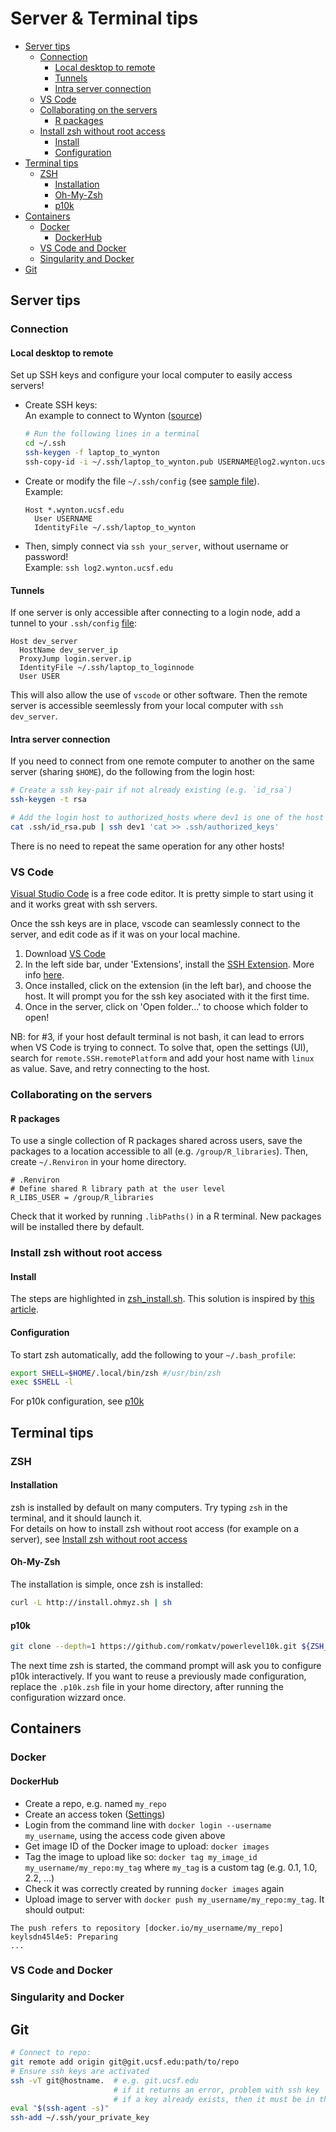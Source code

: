 # Server & Terminal tips
  * [Server tips](#server-tips)
    + [Connection](#connection)
      - [Local desktop to remote](#local-desktop-to-remote)
      - [Tunnels](#tunnels)
      - [Intra server connection](#intra-server-connection)
    + [VS Code](#vs-code)
    + [Collaborating on the servers](#collaborating-on-the-servers)
      - [R packages](#r-packages)
    + [Install zsh without root access](#install-zsh-without-root-access)
      - [Install](#install)
      - [Configuration](#configuration)
  * [Terminal tips](#terminal-tips)
    + [ZSH](#zsh)
      - [Installation](#installation)
      - [Oh-My-Zsh](#oh-my-zsh)
      - [p10k](#p10k)
  * [Containers](#containers)
    + [Docker](#docker)
      - [DockerHub](#dockerhub)
    + [VS Code and Docker](#vs-code-and-docker)
    + [Singularity and Docker](#singularity-and-docker)
  * [Git](#git)
 
## Server tips

### Connection
#### Local desktop to remote
Set up SSH keys and configure your local computer to easily access servers!
* Create SSH keys:  
  An example to connect to Wynton ([source](https://wynton.ucsf.edu/hpc/howto/log-in-without-pwd.html))
  ```sh
  # Run the following lines in a terminal
  cd ~/.ssh
  ssh-keygen -f laptop_to_wynton
  ssh-copy-id -i ~/.ssh/laptop_to_wynton.pub USERNAME@log2.wynton.ucsf.edu
  ```
* Create or modify the file `~/.ssh/config` (see [sample file](local_ssh_config)).  
  Example:
  ```
  Host *.wynton.ucsf.edu
    User USERNAME
    IdentityFile ~/.ssh/laptop_to_wynton
  ```
* Then, simply connect via `ssh your_server`, without username or password!  
  Example: `ssh log2.wynton.ucsf.edu`


#### Tunnels
If one server is only accessible after connecting to a login node, add a tunnel to your `.ssh/config` [file](local_ssh_config):
```
Host dev_server
  HostName dev_server_ip
  ProxyJump login.server.ip
  IdentityFile ~/.ssh/laptop_to_loginnode
  User USER
```
This will also allow the use of `vscode` or other software. Then the remote server is accessible seemlessly from your local computer with `ssh dev_server`.


#### Intra server connection
If you need to connect from one remote computer to another on the same server (sharing `$HOME`), do the following from the login host:
```sh
# Create a ssh key-pair if not already existing (e.g. `id_rsa`)
ssh-keygen -t rsa

# Add the login host to authorized_hosts where dev1 is one of the host you'd like to connect to.
cat .ssh/id_rsa.pub | ssh dev1 'cat >> .ssh/authorized_keys'
```
There is no need to repeat the same operation for any other hosts!

### VS Code
[Visual Studio Code](https://code.visualstudio.com/) is a free code editor. It is pretty simple to start using it and it works great with ssh servers.

Once the ssh keys are in place, vscode can seamlessly connect to the server, and edit code as if it was on your local machine.
1. Download [VS Code](https://code.visualstudio.com/download)
2. In the left side bar, under 'Extensions', install the [SSH Extension](vscode:extension/ms-vscode-remote.remote-ssh). More info [here](https://marketplace.visualstudio.com/items?itemName=ms-vscode-remote.remote-ssh).
3. Once installed, click on the extension (in the left bar), and choose the host. It will prompt you for the ssh key asociated with it the first time.
4. Once in the server, click on 'Open folder...' to choose which folder to open!

NB: for #3, if your host default terminal is not bash, it can lead to errors when VS Code is trying to connect. To solve that, open the settings (UI), search for `remote.SSH.remotePlatform` and add your host name with `linux` as value. Save, and retry connecting to the host.


### Collaborating on the servers
#### R packages
To use a single collection of R packages shared across users, save the packages to a location accessible to all (e.g. `/group/R_libraries`). Then, create `~/.Renviron` in your home directory.
```
# .Renviron
# Define shared R library path at the user level
R_LIBS_USER = /group/R_libraries
```
Check that it worked by running `.libPaths()` in a R terminal. New packages will be installed there by default.


### Install zsh without root access
#### Install
The steps are highlighted in [zsh_install.sh](zsh_install.sh). This solution is inspired by [this article](https://www.drewsilcock.co.uk/compiling-zsh).

#### Configuration
To start zsh automatically, add the following to your `~/.bash_profile`:
```sh
export SHELL=$HOME/.local/bin/zsh #/usr/bin/zsh
exec $SHELL -l
```
For p10k configuration, see [p10k](#p10k)

## Terminal tips

### ZSH
#### Installation
zsh is installed by default on many computers. Try typing `zsh` in the terminal, and it should launch it.  
For details on how to install zsh without root access (for example on a server), see [Install zsh without root access](#Install-zsh-without-root-access)
#### Oh-My-Zsh
The installation is simple, once zsh is installed:
```sh
curl -L http://install.ohmyz.sh | sh
```
#### p10k
```sh
git clone --depth=1 https://github.com/romkatv/powerlevel10k.git ${ZSH_CUSTOM:-$HOME/.oh-my-zsh/custom}/themes/powerlevel10k\n
```
The next time zsh is started, the command prompt will ask you to configure p10k interactively. If you want to reuse a previously made configuration, replace the `.p10k.zsh` file in your home directory, after running the configuration wizzard once.

## Containers
### Docker
#### DockerHub
* Create a repo, e.g. named `my_repo`
* Create an access token ([Settings](https://hub.docker.com/settings/security))
* Login from the command line with `docker login --username my_username`, using the access code given above
* Get image ID of the Docker image to upload: `docker images`
* Tag the image to upload like so: `docker tag my_image_id my_username/my_repo:my_tag` where `my_tag` is a custom tag (e.g. 0.1, 1.0, 2.2, ...)
* Check it was correctly created by running `docker images` again
* Upload image to server with `docker push my_username/my_repo:my_tag`. It should output:
```
The push refers to repository [docker.io/my_username/my_repo]
keylsdn45l4e5: Preparing
...
```

### VS Code and Docker
### Singularity and Docker

## Git

```sh
# Connect to repo:
git remote add origin git@git.ucsf.edu:path/to/repo
# Ensure ssh keys are activated
ssh -vT git@hostname.  # e.g. git.ucsf.edu
                       # if it returns an error, problem with ssh key
                       # if a key already exists, then it must be in the ssh-agent
eval "$(ssh-agent -s)"
ssh-add ~/.ssh/your_private_key
```
